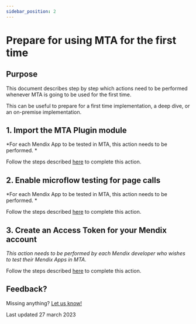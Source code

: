 ```yaml
---
sidebar_position: 2
---
```


# Prepare for using MTA for the first time

## Purpose

This document describes step by step which actions need to be performed whenever MTA is going to be used for the first time.

This can be useful to prepare for a first time implementation, a deep dive, or an on-premise implementation.

## 1. Import the MTA Plugin module

*For each Mendix App to be tested in MTA, this action needs to be performed. *

Follow the steps described [here](../../installation/import-plugin) to complete this action.

## 2. Enable microflow testing for page calls

*For each Mendix App to be tested in MTA, this action needs to be performed.  *

Follow the steps described [here](prepare-mendix-project) to complete this action.

## 3. Create an Access Token for your Mendix account

*This action needs to be performed by each Mendix developer who wishes to test their Mendix Apps in MTA.*

Follow the steps described [here](access-mendix-model) to complete this action.


## Feedback?
Missing anything? [Let us know!](mailto:support@menditect.com)

Last updated 27 march 2023